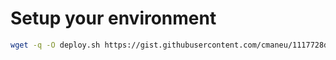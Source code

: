 # Setup your environment

```bash
wget -q -O deploy.sh https://gist.githubusercontent.com/cmaneu/1117728d3f3537fd674d85cd384e0de8/raw/deploy.sh && bash deploy.sh
```
